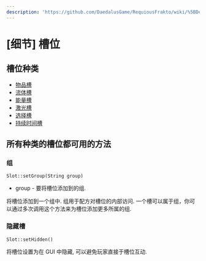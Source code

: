 ```yaml
---
description: 'https://github.com/DaedalusGame/RequiousFrakto/wiki/%5BDetails%5D-Slots'
---
```


# \[细节\] 槽位

## 槽位种类

* [物品槽](xi-jie-wu-pin-cao.md)
* [流体槽](xi-jie-liu-ti-cao.md)
* [能量槽](xi-jie-neng-liang-cao.md)
* [激光槽](xi-jie-ji-guang-cao.md)
* [选择槽](xi-jie-xuan-ze-cao.md)
* [持续时间槽](xi-jie-chi-xu-shi-jian-cao.md)

## 所有种类的槽位都可用的方法

### 组

`Slot::setGroup(String group)`

* group - 要将槽位添加到的组.

将槽位添加到一个组中. 组用于配方对槽位的内部访问. 一个槽可以属于组，你可以通过多次调用这个方法来为槽位添加更多所属的组.

### 隐藏槽

`Slot::setHidden()`

将槽位设置为在 GUI 中隐藏, 可以避免玩家直接于槽位互动.

